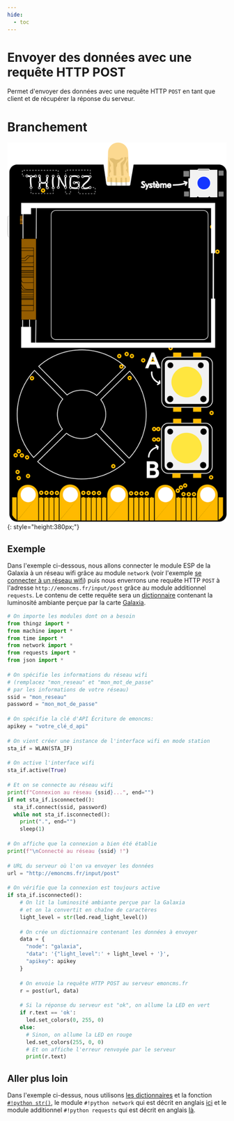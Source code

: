 ```yaml
---
hide:
  - toc
---
```


# Envoyer des données avec une requête HTTP POST
Permet d'envoyer des données avec une requête HTTP `POST` en tant que client et de récupérer la réponse du serveur.

# Branchement
![Carte Galaxia](../img/galaxia_board.svg){: style="height:380px;"}

## Exemple
Dans l'exemple ci-dessous, nous allons connecter le module ESP de la Galaxia à un réseau wifi grâce au module `network` (voir l'exemple [se connecter à un réseau wifi](./connecter_wifi_station.md)) puis nous enverrons une requête HTTP `POST` à l'adresse `http://emoncms.fr/input/post` grâce au module additionnel `requests`. Le contenu de cette requête sera un [dictionnaire](../dictionnaires/dictionnaires.md) contenant la luminosité ambiante perçue par la carte [Galaxia](../galaxia.md).

```py
# On importe les modules dont on a besoin
from thingz import *
from machine import *
from time import *
from network import *
from requests import *
from json import *

# On spécifie les informations du réseau wifi
# (remplacez "mon_reseau" et "mon_mot_de_passe" 
# par les informations de votre réseau)
ssid = "mon_reseau"
password = "mon_mot_de_passe"

# On spécifie la clé d'API Écriture de emoncms:
apikey = "votre_clé_d_api"

# On vient créer une instance de l'interface wifi en mode station
sta_if = WLAN(STA_IF)

# On active l'interface wifi
sta_if.active(True)

# Et on se connecte au réseau wifi
print(f"Connexion au réseau {ssid}...", end="")
if not sta_if.isconnected():
  sta_if.connect(ssid, password)
  while not sta_if.isconnected():
    print(".", end="")
    sleep(1)

# On affiche que la connexion a bien été établie
print(f"\nConnecté au réseau {ssid} !")

# URL du serveur où l'on va envoyer les données
url = "http://emoncms.fr/input/post"

# On vérifie que la connexion est toujours active
if sta_if.isconnected():
    # On lit la luminosité ambiante perçue par la Galaxia
    # et on la convertit en chaîne de caractères
    light_level = str(led.read_light_level())

    # On crée un dictionnaire contenant les données à envoyer
    data = {
      "node": "galaxia",
      "data": '{"light_level":' + light_level + '}',
      "apikey": apikey
    }
    
    # On envoie la requête HTTP POST au serveur emoncms.fr
    r = post(url, data)
    
    # Si la réponse du serveur est "ok", on allume la LED en vert
    if r.text == 'ok':
      led.set_colors(0, 255, 0)
    else:
      # Sinon, on allume la LED en rouge
      led.set_colors(255, 0, 0)
      # Et on affiche l'erreur renvoyée par le serveur
      print(r.text)
```

## Aller plus loin
Dans l'exemple ci-dessus, nous utilisons [les dictionnaires](../dictionnaires/dictionnaires.md) et la fonction [`#!python str()`](https://docs.python.org/fr/3/library/stdtypes.html#str), le module `#!python network` qui est décrit en anglais [ici](https://docs.micropython.org/en/v1.12/library/network.html#module-network) et le module additionnel `#!python requests` qui est décrit en anglais [là](https://docs.micropython.org/en/latest/esp8266/tutorial/requests.html).